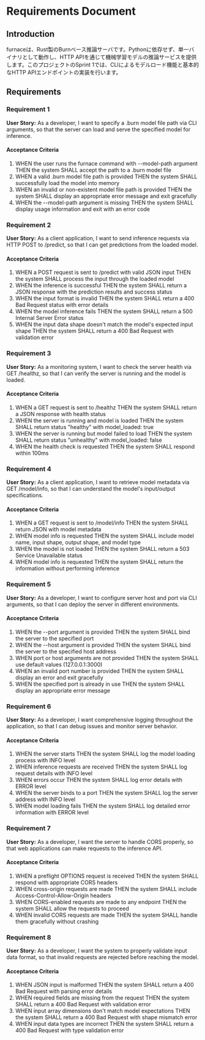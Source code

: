 # Requirements Document

## Introduction

furnaceは、Rust製のBurnベース推論サーバです。Pythonに依存せず、単一バイナリとして動作し、HTTP APIを通じて機械学習モデルの推論サービスを提供します。このプロジェクトのSprint 1では、CLIによるモデルロード機能と基本的なHTTP APIエンドポイントの実装を行います。

## Requirements

### Requirement 1

**User Story:** As a developer, I want to specify a .burn model file path via CLI arguments, so that the server can load and serve the specified model for inference.

#### Acceptance Criteria

1. WHEN the user runs the furnace command with --model-path argument THEN the system SHALL accept the path to a .burn model file
2. WHEN a valid .burn model file path is provided THEN the system SHALL successfully load the model into memory
3. WHEN an invalid or non-existent model file path is provided THEN the system SHALL display an appropriate error message and exit gracefully
4. WHEN the --model-path argument is missing THEN the system SHALL display usage information and exit with an error code

### Requirement 2

**User Story:** As a client application, I want to send inference requests via HTTP POST to /predict, so that I can get predictions from the loaded model.

#### Acceptance Criteria

1. WHEN a POST request is sent to /predict with valid JSON input THEN the system SHALL process the input through the loaded model
2. WHEN the inference is successful THEN the system SHALL return a JSON response with the prediction results and success status
3. WHEN the input format is invalid THEN the system SHALL return a 400 Bad Request status with error details
4. WHEN the model inference fails THEN the system SHALL return a 500 Internal Server Error status
5. WHEN the input data shape doesn't match the model's expected input shape THEN the system SHALL return a 400 Bad Request with validation error

### Requirement 3

**User Story:** As a monitoring system, I want to check the server health via GET /healthz, so that I can verify the server is running and the model is loaded.

#### Acceptance Criteria

1. WHEN a GET request is sent to /healthz THEN the system SHALL return a JSON response with health status
2. WHEN the server is running and model is loaded THEN the system SHALL return status "healthy" with model_loaded: true
3. WHEN the server is running but model failed to load THEN the system SHALL return status "unhealthy" with model_loaded: false
4. WHEN the health check is requested THEN the system SHALL respond within 100ms

### Requirement 4

**User Story:** As a client application, I want to retrieve model metadata via GET /model/info, so that I can understand the model's input/output specifications.

#### Acceptance Criteria

1. WHEN a GET request is sent to /model/info THEN the system SHALL return JSON with model metadata
2. WHEN model info is requested THEN the system SHALL include model name, input shape, output shape, and model type
3. WHEN the model is not loaded THEN the system SHALL return a 503 Service Unavailable status
4. WHEN model info is requested THEN the system SHALL return the information without performing inference

### Requirement 5

**User Story:** As a developer, I want to configure server host and port via CLI arguments, so that I can deploy the server in different environments.

#### Acceptance Criteria

1. WHEN the --port argument is provided THEN the system SHALL bind the server to the specified port
2. WHEN the --host argument is provided THEN the system SHALL bind the server to the specified host address
3. WHEN port or host arguments are not provided THEN the system SHALL use default values (127.0.0.1:3000)
4. WHEN an invalid port number is provided THEN the system SHALL display an error and exit gracefully
5. WHEN the specified port is already in use THEN the system SHALL display an appropriate error message

### Requirement 6

**User Story:** As a developer, I want comprehensive logging throughout the application, so that I can debug issues and monitor server behavior.

#### Acceptance Criteria

1. WHEN the server starts THEN the system SHALL log the model loading process with INFO level
2. WHEN inference requests are received THEN the system SHALL log request details with INFO level
3. WHEN errors occur THEN the system SHALL log error details with ERROR level
4. WHEN the server binds to a port THEN the system SHALL log the server address with INFO level
5. WHEN model loading fails THEN the system SHALL log detailed error information with ERROR level

### Requirement 7

**User Story:** As a developer, I want the server to handle CORS properly, so that web applications can make requests to the inference API.

#### Acceptance Criteria

1. WHEN a preflight OPTIONS request is received THEN the system SHALL respond with appropriate CORS headers
2. WHEN cross-origin requests are made THEN the system SHALL include Access-Control-Allow-Origin headers
3. WHEN CORS-enabled requests are made to any endpoint THEN the system SHALL allow the requests to proceed
4. WHEN invalid CORS requests are made THEN the system SHALL handle them gracefully without crashing

### Requirement 8

**User Story:** As a developer, I want the system to properly validate input data format, so that invalid requests are rejected before reaching the model.

#### Acceptance Criteria

1. WHEN JSON input is malformed THEN the system SHALL return a 400 Bad Request with parsing error details
2. WHEN required fields are missing from the request THEN the system SHALL return a 400 Bad Request with validation error
3. WHEN input array dimensions don't match model expectations THEN the system SHALL return a 400 Bad Request with shape mismatch error
4. WHEN input data types are incorrect THEN the system SHALL return a 400 Bad Request with type validation error